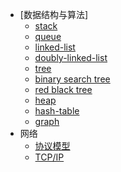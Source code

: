 - [数据结构与算法]
    - [stack](/general/algorithm/data-structures/stack/README.zh-CN.md)
    - [queue](/general/algorithm/data-structures/queue/README.zh-CN.md)
    - [linked-list](/general/algorithm/data-structures/linked-list/README.zh-CN.md)
    - [doubly-linked-list](/general/algorithm/data-structures/doubly-linked-list/README.zh-CN.md)
    - [tree](/general/algorithm/data-structures/tree/README.zh-CN.md)
    - [binary search tree](/general/algorithm/data-structures/tree/binary-search-tree/README.md)
    - [red black tree](/general/algorithm/data-structures/tree/red-black-tree/README.md)
    - [heap](/general/algorithm/data-structures/heap/README.zh-CN.md)
    - [hash-table](/general/algorithm/data-structures/hash-table/README.md)
    - [graph](/general/algorithm/data-structures/graph/README.zh-CN.md)
- 网络
  - [协议模型](/general/network/protocol-model.md)
  - [TCP/IP](/general/network/tcp-ip.md)